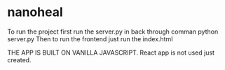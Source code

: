 # nanoheal

To run the project first run the server.py in back through comman python server.py
Then to run the frontend just run the index.html

THE APP IS BUILT ON VANILLA JAVASCRIPT. React app is not used just created.
